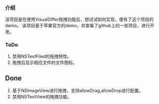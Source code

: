 ### 介绍
该项目是在使用VisualDiffer拖拽功能后，想试试如何实现，便有了这个项目的 demo。
该项目基于苹果官方的demo，并查看了github上的一些项目，进行开发。
### ToDo
1. 禁用NSTextFiled的拖拽特性。
2.  拖拽后显示相应文件的文件图标。
## Done
1. 基于NSImageView进行拖拽，支持allowDrag,allowDrop进行配置。
2. 禁用NSTextView的拖拽功能。